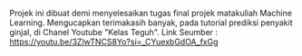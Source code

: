 Projek ini dibuat demi menyelesaikan tugas final projek matakuliah Machine Learning. Mengucapkan terimakasih banyak, pada tutorial prediksi penyakit ginjal, di Chanel Youtube "Kelas Teguh". Link Seumber : https://youtu.be/3ZlwTNCS8Yo?si=_CYuexbGdOA_fxGg
